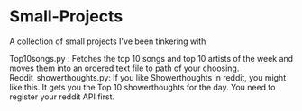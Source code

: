 # Small-Projects
A collection of small projects I've been tinkering with

Top10songs.py :  Fetches the top 10 songs and top 10 artists of the week and moves them into an ordered text file to path of your choosing.
Reddit_showerthoughts.py: If you like Showerthoughts in reddit, you might like this. It gets you the Top 10 showerthoughts for the day. You need to register your reddit API first.
